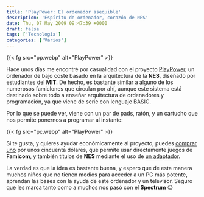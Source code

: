 ```yaml
---
title: 'PlayPower: El ordenador asequible'
description: 'Espíritu de ordenador, corazón de NES'
date: Thu, 07 May 2009 09:47:39 +0000
draft: false
tags: ['Tecnología']
categories: ['Varios']
---
```


{{< fg src="pp.webp" alt="PlayPower" >}}

Hace unos días me encontré por casualidad con el proyecto [PlayPower](http://playpower.org/), un ordenador de bajo coste basado en la arquitectura de la **NES**, diseñado por estudiantes del **MIT**. De hecho, es bastante similar a alguno de los numerosos famiclones que circulan por ahí, aunque este sistema está destinado sobre todo a enseñar arquitectura de ordenadores y programación, ya que viene de serie con lenguaje BASIC.

Por lo que se puede ver, viene con un par de pads, ratón, y un cartucho que nos permite ponernos a programar al instante:

{{< fg src="pc.webp" alt="PlayPower" >}}

Si te gusta, y quieres ayudar económicamente al proyecto, puedes [comprar uno](http://www.makershed.com/ProductDetails.asp?ProductCode=MKPP1) por unos cincuenta dólares, que permite usar directamente juegos de **Famicom**, y también títulos de **NES** mediante el uso de [un adaptador](http://www.makershed.com/ProductDetails.asp?ProductCode=MKPP2).

La verdad es que la idea es bastante buena, y espero que de esta manera muchos niños que no tienen medios para acceder a un PC más potente, aprendan las bases con la ayuda de este ordenador y un televisor. Seguro que les marca tanto como a muchos nos pasó con el **Spectrum** :wink: